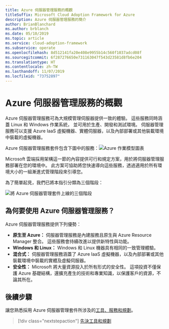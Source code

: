 ```yaml
---
title: Azure 伺服器管理服務的概觀
titleSuffix: Microsoft Cloud Adoption Framework for Azure
description: Azure 伺服器管理服務的簡介
author: BrianBlanchard
ms.author: brblanch
ms.date: 05/10/2019
ms.topic: article
ms.service: cloud-adoption-framework
ms.subservice: operate
ms.openlocfilehash: 8d512141fa20e408e9955b14c560f1037adcd08f
ms.sourcegitcommit: 6f287276650e731163047f543d23581d8fb6e204
ms.translationtype: HT
ms.contentlocale: zh-TW
ms.lasthandoff: 11/07/2019
ms.locfileid: "73752897"
---
```

# <a name="overview-of-azure-server-management-services"></a>Azure 伺服器管理服務的概觀

Azure 伺服器管理服務可為大規模管理伺服器提供一致的體驗。 這些服務同時涵蓋 Linux 和 Windows 作業系統， 並可用於生產、開發和測試環境。 伺服器管理服務可以支援 Azure IaaS 虛擬機器、實體伺服器，以及內部部署或其他裝載環境中裝載的虛擬機器。

Azure 伺服器管理服務套件包含下圖中的服務：![Azure 作業模型圖表](./media/operations-diagram.png)

Microsoft 雲端採用架構這一節的內容提供可行和規定方案，用於將伺服器管理服務部署在您的環境中。 此方案可協助將您快速導向這些服務，透過適用於所有環境大小的一組漸進式管理階段來引導您。

為了簡單起見，我們已將本指引分類為三個階段：

![將 Azure 伺服器管理套件上線的三個階段](./media/operations-stages.png)

<!-- markdownlint-disable MD026 -->

## <a name="why-use-azure-server-management-services"></a>為何要使用 Azure 伺服器管理服務？

Azure 伺服器管理服務提供下列優勢：

- **原生至 Azure：** 伺服器管理服務是內建服務且原生與 Azure Resource Manager 整合。 這些服務會持續改進以提供新特性與功能。
- **Windows 和 Linux：** Windows 和 Linux 機器具有相同的一致管理體驗。
- **混合式：** 伺服器管理服務涵蓋了 Azure IaaS 虛擬機器，以及內部部署或其他裝載環境中裝載的實體及虛擬伺服器。
- **安全性：** Microsoft 將大量資源投入於所有形式的安全性。 這項投資不僅保護 Azure 基礎結構，還擴充產生的技術和專業知識，以保護客戶的資源，不論其所在。

## <a name="next-steps"></a>後續步驟

讓您熟悉採用 Azure 伺服器管理套件所涉及的[工具、服務和規劃](./prerequisites.md)。

> [!div class="nextstepaction"]
> [先決工具和規劃](./prerequisites.md)
